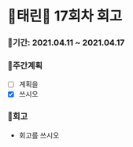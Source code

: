 # 🌼태린🌼 17회차 회고
### 🥕기간: 2021.04.11 ~ 2021.04.17

### 🍆주간계획

- [ ] 계획을
- [x] 쓰시오

 ### 🥦회고
 - 회고를 쓰시오
